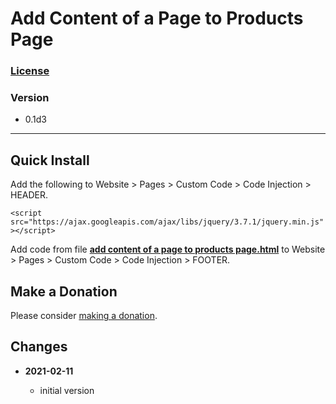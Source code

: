 # Add Content of a Page to Products Page

### [License][99]

### Version

  * 0.1d3

---

## Quick Install

Add the following to Website > Pages > Custom Code > Code Injection > HEADER.

`<script src="https://ajax.googleapis.com/ajax/libs/jquery/3.7.1/jquery.min.js"></script>`

Add code from file **[add content of a page to products page.html][1]** to
Website > Pages > Custom Code > Code Injection > FOOTER.

## Make a Donation

Please consider [making a donation](https://github.com/tomsWebConsulting/twcsl#make-a-donation).

## Changes

<!-- * **2021-05-19**

  * added a choice of paragraph styles
  * user can set store url slug
  * bumped version to 0.2d0
  -->
* **2021-02-11**

  * initial version

[1]: add%20content%20of%20a%20page%20to%20products%20page.html#L1
[99]: https://github.com/tomsWebConsulting/twcsl/blob/main/LICENSE.txt#L1
